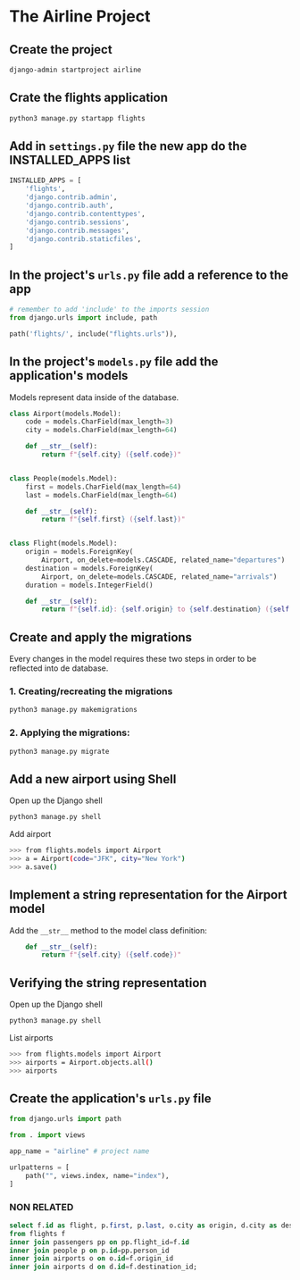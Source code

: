 # The Airline Project

## Create the project

```bash
django-admin startproject airline 
```

## Crate the flights application

```bash
python3 manage.py startapp flights
```

## Add in ```settings.py``` file the new app do the INSTALLED_APPS list
```python
INSTALLED_APPS = [
    'flights',
    'django.contrib.admin',
    'django.contrib.auth',
    'django.contrib.contenttypes',
    'django.contrib.sessions',
    'django.contrib.messages',
    'django.contrib.staticfiles',
]
```

## In the project's ```urls.py``` file add a reference to the app

```python
# remember to add 'include' to the imports session
from django.urls import include, path

path('flights/', include("flights.urls")),
```

## In the project's ```models.py``` file add the application's models

Models represent data inside of the database.

```python
class Airport(models.Model):
    code = models.CharField(max_length=3)
    city = models.CharField(max_length=64)

    def __str__(self):
        return f"{self.city} ({self.code})"


class People(models.Model):
    first = models.CharField(max_length=64)
    last = models.CharField(max_length=64)

    def __str__(self):
        return f"{self.first} ({self.last})"


class Flight(models.Model):
    origin = models.ForeignKey(
        Airport, on_delete=models.CASCADE, related_name="departures")
    destination = models.ForeignKey(
        Airport, on_delete=models.CASCADE, related_name="arrivals")
    duration = models.IntegerField()

    def __str__(self):
        return f"{self.id}: {self.origin} to {self.destination} ({self.duration})"
```

## Create and apply the migrations

Every changes in the model requires these two steps in order to be reflected into de database.

### 1. Creating/recreating the migrations

```bash
python3 manage.py makemigrations
```

### 2. Applying the migrations:
```bash
python3 manage.py migrate
```

## Add a new airport using Shell

Open up the Django shell
```bash
python3 manage.py shell
```

Add airport
```bash
>>> from flights.models import Airport
>>> a = Airport(code="JFK", city="New York")
>>> a.save()
```

## Implement a string representation for the Airport model

Add the ```__str__``` method to the model class definition:
```python
    def __str__(self):
        return f"{self.city} ({self.code})"
```

## Verifying the string representation

Open up the Django shell
```bash
python3 manage.py shell
```

List airports
```bash
>>> from flights.models import Airport
>>> airports = Airport.objects.all()
>>> airports
```


## Create the application's ```urls.py``` file

```python
from django.urls import path

from . import views

app_name = "airline" # project name

urlpatterns = [
    path("", views.index, name="index"),
]
```



### NON RELATED

```sql
select f.id as flight, p.first, p.last, o.city as origin, d.city as destination, f.duration
from flights f
inner join passengers pp on pp.flight_id=f.id
inner join people p on p.id=pp.person_id
inner join airports o on o.id=f.origin_id
inner join airports d on d.id=f.destination_id;
```